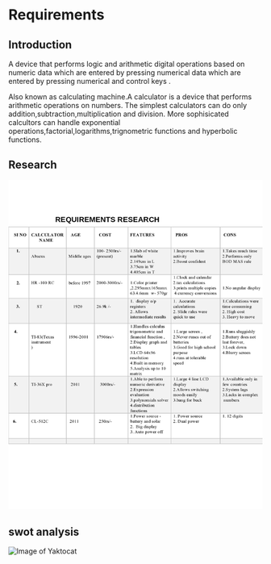 # Requirements
## Introduction

A device that performs logic and arithmetic digital operations based on numeric data which are entered by pressing numerical data which are entered by pressing numerical and control keys .

Also known as calculating machine.A calculator is a device that performs arithmetic operations on numbers. The simplest calculators can do only addition,subtraction,multiplication and division. More sophisicated calcultors can handle exponential operations,factorial,logarithms,trignometric functions and hyperbolic functions.

## Research

![Image of Yaktocat](calculator-page0001.jpg)





## swot analysis
![Image of Yaktocat](swot.jpg)

